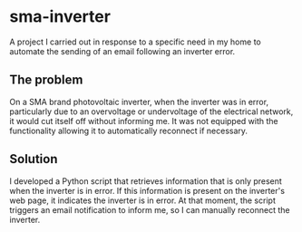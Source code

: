 # sma-inverter
A project I carried out in response to a specific need in my home to automate the sending of an email following an inverter error.

## The problem
On a SMA brand photovoltaic inverter, when the inverter was in error, particularly due to an overvoltage or undervoltage of the electrical network, it would cut itself off without informing me. It was not equipped with the functionality allowing it to automatically reconnect if necessary.

## Solution
I developed a Python script that retrieves information that is only present when the inverter is in error. If this information is present on the inverter's web page, it indicates the inverter is in error. At that moment, the script triggers an email notification to inform me, so I can manually reconnect the inverter.
